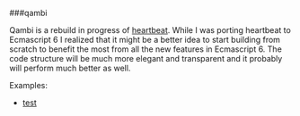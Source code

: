 ###qambi

Qambi is a rebuild in progress of [heartbeat](https://abudaan.github.io/heartbeat). While I was porting heartbeat to Ecmascript 6 I realized that it might be a better idea to start building from scratch to benefit the most from all the new features in Ecmascript 6. The code structure will be much more elegant and transparent and it probably will perform much better as well.


Examples:

- [test](https://abudaan.github.io/qambi/examples/test/index.html)